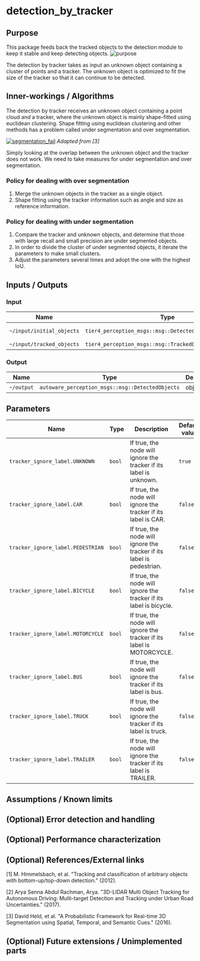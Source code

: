 # detection_by_tracker

## Purpose

This package feeds back the tracked objects to the detection module to keep it stable and keep detecting objects.
![purpose](image/purpose.svg)

The detection by tracker takes as input an unknown object containing a cluster of points and a tracker.
The unknown object is optimized to fit the size of the tracker so that it can continue to be detected.

## Inner-workings / Algorithms

The detection by tracker receives an unknown object containing a point cloud and a tracker, where the unknown object is mainly shape-fitted using euclidean clustering.
Shape fitting using euclidean clustering and other methods has a problem called under segmentation and over segmentation.

[![segmentation_fail](image/segmentation_fail.png)](https://www.researchgate.net/figure/Examples-of-an-undersegmentation-error-top-and-an-oversegmentation-error-bottom-Each_fig1_304533062)
_Adapted from [3]_

Simply looking at the overlap between the unknown object and the tracker does not work. We need to take measures for under segmentation and over segmentation.

### Policy for dealing with over segmentation

1. Merge the unknown objects in the tracker as a single object.
2. Shape fitting using the tracker information such as angle and size as reference information.

### Policy for dealing with under segmentation

1. Compare the tracker and unknown objects, and determine that those with large recall and small precision are under segmented objects.
2. In order to divide the cluster of under segmented objects, it iterate the parameters to make small clusters.
3. Adjust the parameters several times and adopt the one with the highest IoU.

## Inputs / Outputs

### Input

| Name                      | Type                                                     | Description     |
| ------------------------- | -------------------------------------------------------- | --------------- |
| `~/input/initial_objects` | `tier4_perception_msgs::msg::DetectedObjectsWithFeature` | unknown objects |
| `~/input/tracked_objects` | `tier4_perception_msgs::msg::TrackedObjects`             | trackers        |

### Output

| Name       | Type                                             | Description |
| ---------- | ------------------------------------------------ | ----------- |
| `~/output` | `autoware_perception_msgs::msg::DetectedObjects` | objects     |

## Parameters

| Name                              | Type   | Description                                                           | Default value |
| --------------------------------- | ------ | --------------------------------------------------------------------- | ------------- |
| `tracker_ignore_label.UNKNOWN`    | `bool` | If true, the node will ignore the tracker if its label is unknown.    | `true`        |
| `tracker_ignore_label.CAR`        | `bool` | If true, the node will ignore the tracker if its label is CAR.        | `false`       |
| `tracker_ignore_label.PEDESTRIAN` | `bool` | If true, the node will ignore the tracker if its label is pedestrian. | `false`       |
| `tracker_ignore_label.BICYCLE`    | `bool` | If true, the node will ignore the tracker if its label is bicycle.    | `false`       |
| `tracker_ignore_label.MOTORCYCLE` | `bool` | If true, the node will ignore the tracker if its label is MOTORCYCLE. | `false`       |
| `tracker_ignore_label.BUS`        | `bool` | If true, the node will ignore the tracker if its label is bus.        | `false`       |
| `tracker_ignore_label.TRUCK`      | `bool` | If true, the node will ignore the tracker if its label is truck.      | `false`       |
| `tracker_ignore_label.TRAILER`    | `bool` | If true, the node will ignore the tracker if its label is TRAILER.    | `false`       |

## Assumptions / Known limits

## (Optional) Error detection and handling

## (Optional) Performance characterization

## (Optional) References/External links

[1] M. Himmelsbach, et al. "Tracking and classification of arbitrary objects with bottom-up/top-down detection." (2012).

[2] Arya Senna Abdul Rachman, Arya. "3D-LIDAR Multi Object Tracking for Autonomous Driving: Multi-target Detection and Tracking under Urban Road Uncertainties." (2017).

[3] David Held, et al. "A Probabilistic Framework for Real-time 3D Segmentation using Spatial, Temporal, and Semantic Cues." (2016).

## (Optional) Future extensions / Unimplemented parts
